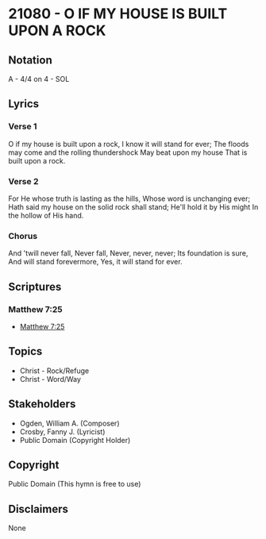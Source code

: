 # 21080 - O IF MY HOUSE IS BUILT UPON A ROCK

## Notation

A - 4/4 on 4 - SOL

## Lyrics

### Verse 1

O if my house is built upon a rock, I know it will stand for ever; The floods may come and the rolling thundershock May beat upon my house That is built upon a rock.

### Verse 2

For He whose truth is lasting as the hills, Whose word is unchanging ever; Hath said my house on the solid rock shall stand; He'll hold it by His might In the hollow of His hand.

### Chorus

And 'twill never fall, Never fall, Never, never, never; Its foundation is sure, And will stand forevermore, Yes, it will stand for ever.


## Scriptures

### Matthew 7:25

- [Matthew 7:25](https://www.biblegateway.com/passage/?search=Matthew%207%3A25)


## Topics

- Christ - Rock/Refuge
- Christ - Word/Way

## Stakeholders

- Ogden, William A. (Composer)
- Crosby, Fanny J. (Lyricist)
- Public Domain (Copyright Holder)

## Copyright

Public Domain
(This hymn is free to use)

## Disclaimers

None

